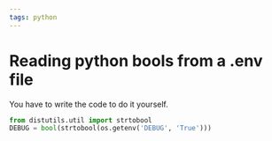 ```yaml
---
tags: python
---
```


# Reading python bools from a .env file
You have to write the code to do it yourself.
```python
from distutils.util import strtobool
DEBUG = bool(strtobool(os.getenv('DEBUG', 'True')))
```